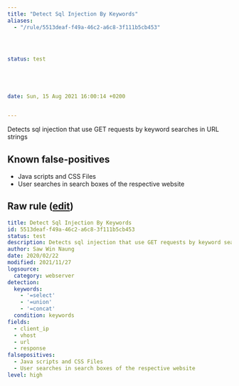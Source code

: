```yaml
---
title: "Detect Sql Injection By Keywords"
aliases:
  - "/rule/5513deaf-f49a-46c2-a6c8-3f111b5cb453"




status: test





date: Sun, 15 Aug 2021 16:00:14 +0200


---
```


Detects sql injection that use GET requests by keyword searches in URL strings

<!--more-->


## Known false-positives

* Java scripts and CSS Files
* User searches in search boxes of the respective website




## Raw rule ([edit](https://github.com/SigmaHQ/sigma/edit/master/rules/web/sql_injection_keywords.yml))
```yaml
title: Detect Sql Injection By Keywords
id: 5513deaf-f49a-46c2-a6c8-3f111b5cb453
status: test
description: Detects sql injection that use GET requests by keyword searches in URL strings
author: Saw Win Naung
date: 2020/02/22
modified: 2021/11/27
logsource:
  category: webserver
detection:
  keywords:
    - '=select'
    - '=union'
    - '=concat'
  condition: keywords
fields:
  - client_ip
  - vhost
  - url
  - response
falsepositives:
  - Java scripts and CSS Files
  - User searches in search boxes of the respective website
level: high

```
